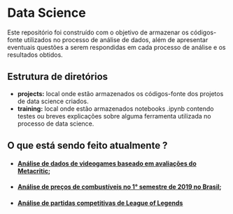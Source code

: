 # Data Science

Este repositório foi construído com o objetivo de armazenar os códigos-fonte utilizados no processo de análise de dados, além de apresentar eventuais questões a serem respondidas em cada processo de análise e os resultados obtidos. 

## Estrutura de diretórios

- **projects:** local onde estão armazenados os códigos-fonte dos projetos de data science criados.
- **training:** local onde estão armazenados notebooks .ipynb contendo testes ou breves explicações sobre alguma ferramenta utilizada no processo de data science.

## O que está sendo feito atualmente ?
- #### [Análise de dados de videogames baseado em avaliações do Metacritic](https://github.com/guilhermesam/data-science/tree/master/projects/metacritic-2011_2019);
  
- #### [Análise de preços de combustíveis no 1° semestre de 2019 no Brasil](https://github.com/guilhermesam/data-science/tree/master/projects/fuel_2019);
  
- #### [Análise de partidas competitivas de League of Legends](https://github.com/guilhermesam/data-science/tree/master/projects/lol-analysis)
